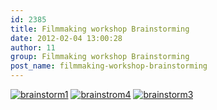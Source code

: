 ```yaml
---
id: 2385
title: Filmmaking workshop Brainstorming
date: 2012-02-04 13:00:28
author: 11
group: Filmmaking workshop Brainstorming
post_name: filmmaking-workshop-brainstorming
---
```


[![](http://xinchejian.com/wp-content/uploads/2012/02/brainstorm1-300x200.jpg "brainstorm1")](http://xinchejian.com/2012/02/04/filmmaking-workshop-brainstorming/brainstorm1/) [![](http://xinchejian.com/wp-content/uploads/2012/02/brainstrom4-300x200.jpg "brainstrom4")](http://xinchejian.com/2012/02/04/filmmaking-workshop-brainstorming/brainstrom4/) [![](http://xinchejian.com/wp-content/uploads/2012/02/brainstorm3-300x200.jpg "brainstorm3")](http://xinchejian.com/2012/02/04/filmmaking-workshop-brainstorming/brainstorm3/)
